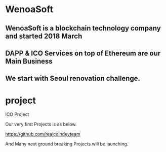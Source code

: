 # WenoaSoft
## WenoaSoft is a blockchain technology company and started 2018 March
## DAPP & ICO Services on top of Ethereum are our Main Business
## We start with Seoul renovation challenge.




# project
ICO Project 

Our very first Projects is as below.

https://github.com/realcoindevteam



And Many next ground breaking Projects will be launching.
